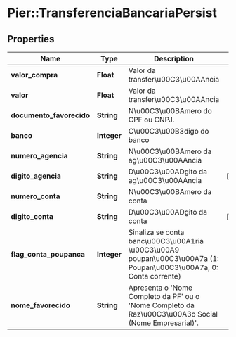 # Pier::TransferenciaBancariaPersist

## Properties
Name | Type | Description | Notes
------------ | ------------- | ------------- | -------------
**valor_compra** | **Float** | Valor da transfer\u00C3\u00AAncia | 
**valor** | **Float** | Valor da transfer\u00C3\u00AAncia | 
**documento_favorecido** | **String** | N\u00C3\u00BAmero do CPF ou CNPJ. | 
**banco** | **Integer** | C\u00C3\u00B3digo do banco | 
**numero_agencia** | **String** | N\u00C3\u00BAmero da ag\u00C3\u00AAncia | 
**digito_agencia** | **String** | D\u00C3\u00ADgito da ag\u00C3\u00AAncia | [optional] 
**numero_conta** | **String** | N\u00C3\u00BAmero da conta | 
**digito_conta** | **String** | D\u00C3\u00ADgito da conta | [optional] 
**flag_conta_poupanca** | **Integer** | Sinaliza se conta banc\u00C3\u00A1ria \u00C3\u00A9 poupan\u00C3\u00A7a (1: Poupan\u00C3\u00A7a, 0: Conta corrente) | 
**nome_favorecido** | **String** | Apresenta o &#39;Nome Completo da PF&#39; ou o &#39;Nome Completo da Raz\u00C3\u00A3o Social (Nome Empresarial)&#39;. | 



